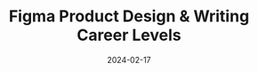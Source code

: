 ---
title: 'Figma Product Design & Writing Career Levels'
link: https://www.figma.com/community/file/1220482745322443565/figma-product-design-writing-career-levels
description: How the Figma Design organization thinks about performance at each level, including a skills chart and detailed descriptions of the core competencies we expect for each role on our team.
tags: []
content-type: reference
date: 2024-02-17
---